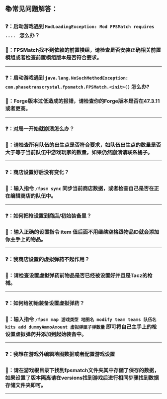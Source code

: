 ## 📚常见问题解答：
### ❓：启动游戏遇到 `ModLoadingException: Mod FPSMatch requires .... ` 怎么办？
### 🍊：FPSMatch找不到依赖的前置模组，请检查是否安装正确相关前置模组或者检查前置模组版本是否符合要求。

---
### ❓：启动游戏遇到 `java.lang.NoSuchMethodException: com.phasetranscrystal.fpsmatch.FPSMatch.<init>()` 怎么办?
### 🍊：Forge版本过低造成的报错，请检查你的Forge版本是否在47.3.11或者更高。

---
### ❓：对局一开始就崩溃怎么办？
### 🍊：请检查所有队伍的出生点是否符合要求，如队伍出生点的数量是否大于等于当前队伍中游戏玩家的数量，如果仍然崩溃请联系橘子。

---
### ❓：商店设置好后没有变化？
### 🍊：输入指令 `/fpsm sync` 同步当前商店数据，或者检查自己是否在正在编辑商店的队伍中。

---
### ❓：如何把枪设置到商店/初始装备里？
### 🍊：输入正确的设置指令 item 值后面不用继续空格跟物品ID就会添加你主手上的物品。

---
### ❓：我商店设置的虚拟弹药不起作用？
### 🍊：请检查设置虚拟弹药前物品是否已经被设置好并且是Tacz的枪械。

---
### ❓：如何给初始装备设置虚拟弹药？
### 🍊：输入指令 `/fpsm map 游戏类型 地图名 modify team teams 队伍名 kits add dummyAmmoAmount 虚拟弹匣子弹数量` 即可将自己主手上的枪设置虚拟弹药并添加到起始装备中。

---
### ❓：我想在游戏外编辑地图数据或者配置游戏设置
### 🍊：请在游戏根目录下找到fpsmatch文件夹其中存储了保存的数据，如果设置了版本隔离请在versions找到游戏后进行相同步骤找到数据存储文件夹即可。

---
